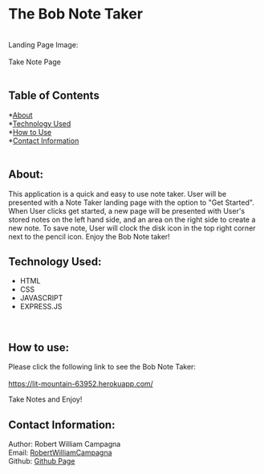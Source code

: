 # The Bob Note Taker
<br>
Landing Page Image:<br>
<a href="https://i.imgur.com/AUnFHvu.png"></a><br>
Take Note Page<br>
<a href="https://i.imgur.com/eVGszIj.png"></a><br>


## Table of Contents
*[About](#about)<br>
*[Technology Used](#technology-used)<br>
*[How to Use](#how-to-use)<br>
*[Contact Information](#contact-information)<br>
<br>

## About:
This application is a quick and easy to use note taker.  User will be presented with a Note Taker landing page with the option to "Get Started".  When User clicks get started, a new page will be presented with User's stored notes on the left hand side, and an area on the right side to create a new note.  To save note, User will clock the disk icon in the top right corner next to the pencil icon.  Enjoy the Bob Note taker!
<br>

## Technology Used:
- HTML
- CSS
- JAVASCRIPT
- EXPRESS.JS
<br>

## How to use:
Please click the following link to see the Bob Note Taker:  <br>
<br>
https://lit-mountain-63952.herokuapp.com/<br>

Take Notes and Enjoy!<br>

## Contact Information:
Author: Robert William Campagna<br>
Email: <a href="mailto:rwcnyla@gmail.com">RobertWilliamCampagna</a><br>
Github: <a href="https://github.com/RobertWilliamCampagna/note-taker">Github Page</a>